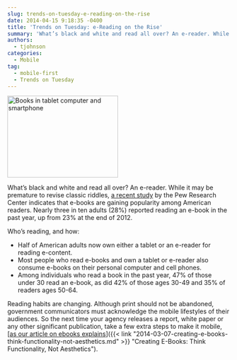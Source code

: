```yaml
---
slug: trends-on-tuesday-e-reading-on-the-rise
date: 2014-04-15 9:18:35 -0400
title: 'Trends on Tuesday: e-Reading on the Rise'
summary: 'What’s black and white and read all over? An e-reader. While it may be premature to revise classic riddles, a recent study by the Pew Research Center indicates that e-books are gaining popularity among American readers. Nearly three in ten adults (28%) reported reading an e-book in the past year, up from 23% at the'
authors:
  - tjohnson
categories:
  - Mobile
tag:
  - mobile-first
  - Trends on Tuesday
---
```



<img class="size-full wp-image-150792" alt="Books in tablet computer and smartphone" src="https://s3.amazonaws.com/digitalgov/_legacy-img/2014/04/250-x-185-Books-in-tablet-computer-and-smartphone-Oleksiy-Mark-iStock-Thinkstock-148442321.jpg" width="250" height="185" /> 

What’s black and white and read all over? An e-reader. While it may be premature to revise classic riddles, [a recent study](http://www.pewinternet.org/2014/01/16/e-reading-rises-as-device-ownership-jumps/) by the Pew Research Center indicates that e-books are gaining popularity among American readers. Nearly three in ten adults (28%) reported reading an e-book in the past year, up from 23% at the end of 2012.

Who’s reading, and how:

  * Half of American adults now own either a tablet or an e-reader for reading e-content.
  * Most people who read e-books and own a tablet or e-reader also consume e-books on their personal computer and cell phones.
  * Among individuals who read a book in the past year, 47% of those under 30 read an e-book, as did 42% of those ages 30-49 and 35% of readers ages 50-64.

Reading habits are changing. Although print should not be abandoned, government communicators must acknowledge the mobile lifestyles of their audiences. So the next time your agency releases a report, white paper or any other significant publication, take a few extra steps to make it mobile, [<span style="text-decoration: underline">as our article on ebooks explains</span>]({{< link "2014-03-07-creating-e-books-think-functionality-not-aesthetics.md" >}} "Creating E-Books: Think Functionality, Not Aesthetics").